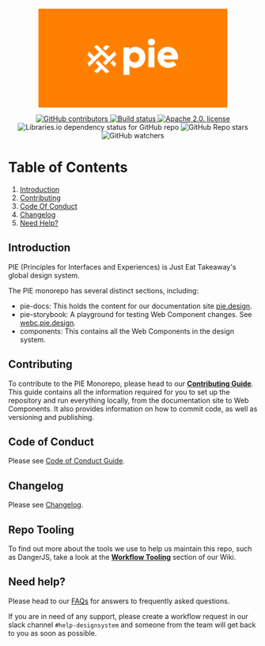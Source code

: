 <p align="center">
  <img align="center" src="./readme_image.png" height="200" alt="">
</p>

<div align="center">
  <a href="https://github.com/justeattakeaway/pie/graphs/contributors">
    <img alt="GitHub contributors" src="https://img.shields.io/github/contributors/justeattakeaway/pie">
  </a>
  <a href="https://github.com/justeattakeaway/pie/actions/workflows/build.yml?query=branch%3Amain">
    <img alt="Build status" src="https://img.shields.io/github/actions/workflow/status/justeattakeaway/pie/ci.yml">
  </a>
  <a href="https://opensource.org/licenses/Apache-2.0">
    <img alt="Apache 2.0. license" src="https://img.shields.io/badge/License-Apache_2.0-blue.svg">
  </a>
  <img alt="Libraries.io dependency status for GitHub repo" src="https://img.shields.io/librariesio/github/justeattakeaway/pie">
  <img alt="GitHub Repo stars" src="https://img.shields.io/github/stars/justeattakeaway/pie?style=social">
  <img alt="GitHub watchers" src="https://img.shields.io/github/watchers/justeattakeaway/pie?style=social">
</div>

# Table of Contents

1. [Introduction](#pie)
2. [Contributing](#contributing)
3. [Code Of Conduct](#code-of-conduct)
4. [Changelog](#changelog)
5. [Need Help?](#need-help)


## Introduction

PIE (Principles for Interfaces and Experiences) is Just Eat Takeaway's global design system.

The PIE monorepo has several distinct sections, including:
  - pie-docs: This holds the content for our documentation site [pie.design](https://pie.design/).
  - pie-storybook: A playground for testing Web Component changes. See [webc.pie.design](https://webc.pie.design).
  - components: This contains all the Web Components in the design system.


## Contributing

To contribute to the PIE Monorepo, please head to our **[Contributing Guide](https://github.com/justeattakeaway/pie/wiki/Contributing-Guide)**. This guide contains all the information required for you to set up the repository and run everything locally, from the documentation site to Web Components. It also provides information on how to commit code, as well as versioning and publishing.


## Code of Conduct

Please see [Code of Conduct Guide](./CODE_OF_CONDUCT.md).


## Changelog

Please see [Changelog](./CHANGELOG.md).


## Repo Tooling

To find out more about the tools we use to help us maintain this repo, such as DangerJS, take a look at the **[Workflow Tooling](https://github.com/justeattakeaway/pie/wiki/Workflow-Tooling)** section of our Wiki.


## Need help?

Please head to our [FAQs](https://pie.design/support/faq/) for answers to frequently asked questions.

If you are in need of any support, please create a workflow request in our slack channel `#help-designsystem` and someone from the team will get back to you as soon as possible.
